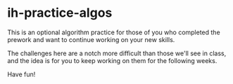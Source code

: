# ih-practice-algos

This is an optional algorithm practice for those of you who completed the prework and want to continue working on your new skills.

The challenges here are a notch more difficult than those we'll see in class, and the idea is for you to keep working on them for the following weeks.

Have fun!
